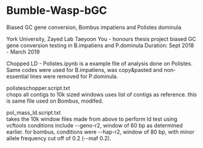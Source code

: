 # Bumble-Wasp-bGC
Biased GC gene conversion, Bombus impatiens and Polistes dominula

York University, Zayed Lab
Taeyoon You - honours thesis project
biased GC gene conversion testing in B.impatiens and P.dominula
Duration: Sept 2018 - March 2019

Chopped LD - Polistes.ipynb 
is a example file of analysis done on Polistes.
Same codes were used for B.impatiens, was copy&pasted and non-essential lines were removed for P.dominula.



polisteschopper.script.txt  
chops all contigs to 10k sized windows
uses list of contigs as reference.
this is same file used on Bombus, modifed.

pol_mass_ld.script.txt  
takes the 10k window files made from above to perform ld test using vcftools
conditions include --geno-r2, window of 60 bp as determined earlier.
for bombus, conditions were --hap-r2, window of 80 bp, with minor allele frequency cut off of 0.2 (--maf 0.2).

